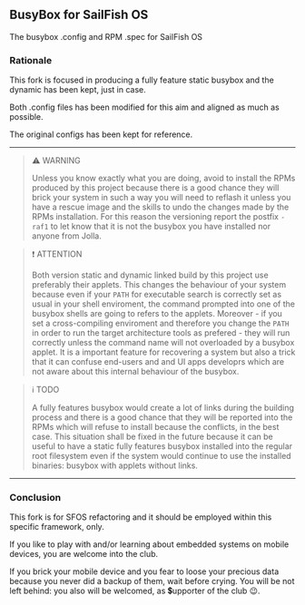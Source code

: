 ## BusyBox for SailFish OS

The busybox .config and RPM .spec for SailFish OS

### Rationale

This fork is focused in producing a fully feature static busybox and the dynamic has been kept, just in case.

Both .config files has been modified for this aim and aligned as much as possible. 

The original configs has been kept for reference.

---

> :warning: WARNING
>
> Unless you know exactly what you are doing, avoid to install the RPMs produced by this project because there is a good chance
> they will brick your system in such a way you will need to reflash it unless you have a rescue image and the skills to undo
> the changes made by the RPMs installation. For this reason the versioning report the postfix `-raf1` to let know that it is not the
> busybox you have installed nor anyone from Jolla.  

> :heavy_exclamation_mark: ATTENTION
>
> Both version static and dynamic linked build by this project use preferably their applets. This changes the behaviour of your system
> because even if your `PATH` for executable search is correctly set as usual in your shell enviroment, the command prompted into one
> of the busybox shells are going to refers to the applets. Moreover - if you set a cross-compiling enviroment and therefore you change
> the `PATH` in order to run the target architecture tools as prefered - they will run correctly unless the command name will not
> overloaded by a busybox applet. It is a important feature for recovering a system but also a trick that it can confuse end-users and
> and UI apps developrs which are not aware about this internal behaviour of the busybox.

> :information_source: TODO
>
> A fully features busybox would create a lot of links during the building process and there is a good chance that they will be
> reported into the RPMs which will refuse to install because the conflicts, in the best case. This situation shall be fixed in
> the future because it can be useful to have a static fully features busybox installed into the regular root filesystem even if
> the system would continue to use the installed binaries: busybox with applets without links.

---

### Conclusion

This fork is for SFOS refactoring and it should be employed within this specific framework, only. 

If you like to play with and/or learning about embedded systems on mobile devices, you are welcome into the club.

If you brick your mobile device and you fear to loose your precious data because you never did a backup of them, wait before crying. 
You will be not left behind: you also will be welcomed, as 💲upporter of the club :wink:.
